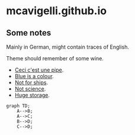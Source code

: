 # mcavigelli.github.io

## Some notes

Mainly in German, might contain traces of English.

Theme should remember of some wine.

* [Ceci c'est une pipe](angular/index.md).
* [Blue is a colour](azure/index.md).
* [Not for ships](docker/index.md).
* [Not science](engineering/index.md).
* [Huge storage](mongo/index.md).


```mermaid
graph TD;
    A-->B;
    A-->C;
    B-->D;
    C-->D;
```
